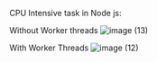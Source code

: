 CPU Intensive task in Node js:

Without Worker threads
![image (13)](https://github.com/Steakysteak/Worker-Threads/assets/75496668/e68e891b-400c-4625-bb4c-45ad6d32cabd)


With Worker Threads
![image (12)](https://github.com/Steakysteak/Worker-Threads/assets/75496668/3ec59bfe-0fd1-41d9-98a1-d508a8e1bdc3)
